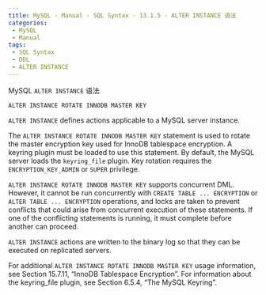 ```yaml
---
title: MySQL - Manual - SQL Syntax - 13.1.5 - ALTER INSTANCE 语法
categories: 
 - MySQL
 - Manual
tags: 
 - SQL Syntax
 - DDL
 - ALTER INSTANCE
---
```


MySQL `ALTER INSTANCE` 语法

<!--more-->

```
ALTER INSTANCE ROTATE INNODB MASTER KEY
```

`ALTER INSTANCE` defines actions applicable to a MySQL server instance.

The `ALTER INSTANCE ROTATE INNODB MASTER KEY` statement is used to rotate the master
encryption key used for InnoDB tablespace encryption. A keyring plugin must be loaded to use this
statement. By default, the MySQL server loads the `keyring_file` plugin. Key rotation requires the
`ENCRYPTION_KEY_ADMIN` or `SUPER` privilege.

`ALTER INSTANCE ROTATE INNODB MASTER KEY` supports concurrent DML. However, it cannot be run
concurrently with `CREATE TABLE ... ENCRYPTION` or `ALTER TABLE ... ENCRYPTION` operations,
and locks are taken to prevent conflicts that could arise from concurrent execution of these statements. If
one of the conflicting statements is running, it must complete before another can proceed.

`ALTER INSTANCE` actions are written to the binary log so that they can be executed on replicated servers.

For additional `ALTER INSTANCE ROTATE INNODB MASTER KEY` usage information, see Section 15.7.11, “InnoDB Tablespace Encryption”. For information about the keyring_file plugin, see Section 6.5.4, “The MySQL Keyring”.

